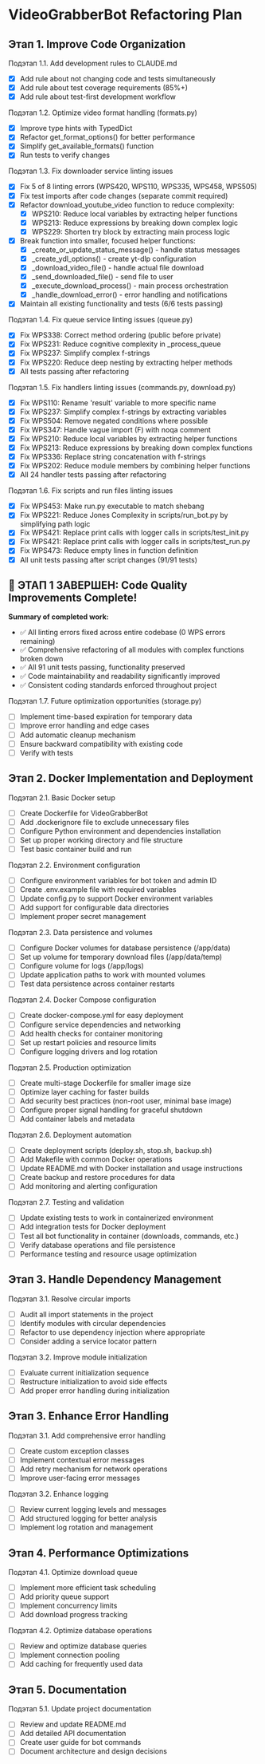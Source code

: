 # VideoGrabberBot Refactoring Plan

## Этап 1. Improve Code Organization

Подэтап 1.1. Add development rules to CLAUDE.md
- [x] Add rule about not changing code and tests simultaneously
- [x] Add rule about test coverage requirements (85%+)
- [x] Add rule about test-first development workflow

Подэтап 1.2. Optimize video format handling (formats.py)
- [x] Improve type hints with TypedDict
- [x] Refactor get_format_options() for better performance
- [x] Simplify get_available_formats() function
- [x] Run tests to verify changes

Подэтап 1.3. Fix downloader service linting issues
- [x] Fix 5 of 8 linting errors (WPS420, WPS110, WPS335, WPS458, WPS505)
- [x] Fix test imports after code changes (separate commit required)
- [x] Refactor download_youtube_video function to reduce complexity:
  - [x] WPS210: Reduce local variables by extracting helper functions
  - [x] WPS213: Reduce expressions by breaking down complex logic
  - [x] WPS229: Shorten try block by extracting main process logic
- [x] Break function into smaller, focused helper functions:
  - [x] _create_or_update_status_message() - handle status messages
  - [x] _create_ydl_options() - create yt-dlp configuration
  - [x] _download_video_file() - handle actual file download
  - [x] _send_downloaded_file() - send file to user
  - [x] _execute_download_process() - main process orchestration
  - [x] _handle_download_error() - error handling and notifications
- [x] Maintain all existing functionality and tests (6/6 tests passing)

Подэтап 1.4. Fix queue service linting issues (queue.py) 
- [x] Fix WPS338: Correct method ordering (public before private)
- [x] Fix WPS231: Reduce cognitive complexity in _process_queue
- [x] Fix WPS237: Simplify complex f-strings  
- [x] Fix WPS220: Reduce deep nesting by extracting helper methods
- [x] All tests passing after refactoring

Подэтап 1.5. Fix handlers linting issues (commands.py, download.py)
- [x] Fix WPS110: Rename 'result' variable to more specific name
- [x] Fix WPS237: Simplify complex f-strings by extracting variables
- [x] Fix WPS504: Remove negated conditions where possible 
- [x] Fix WPS347: Handle vague import (F) with noqa comment
- [x] Fix WPS210: Reduce local variables by extracting helper functions
- [x] Fix WPS213: Reduce expressions by breaking down complex functions
- [x] Fix WPS336: Replace string concatenation with f-strings
- [x] Fix WPS202: Reduce module members by combining helper functions
- [x] All 24 handler tests passing after refactoring

Подэтап 1.6. Fix scripts and run files linting issues
- [x] Fix WPS453: Make run.py executable to match shebang
- [x] Fix WPS221: Reduce Jones Complexity in scripts/run_bot.py by simplifying path logic
- [x] Fix WPS421: Replace print calls with logger calls in scripts/test_init.py
- [x] Fix WPS421: Replace print calls with logger calls in scripts/test_run.py  
- [x] Fix WPS473: Reduce empty lines in function definition
- [x] All unit tests passing after script changes (91/91 tests)

## 🎉 ЭТАП 1 ЗАВЕРШЕН: Code Quality Improvements Complete!

**Summary of completed work:**
- ✅ All linting errors fixed across entire codebase (0 WPS errors remaining)
- ✅ Comprehensive refactoring of all modules with complex functions broken down
- ✅ All 91 unit tests passing, functionality preserved
- ✅ Code maintainability and readability significantly improved
- ✅ Consistent coding standards enforced throughout project

Подэтап 1.7. Future optimization opportunities (storage.py)
- [ ] Implement time-based expiration for temporary data
- [ ] Improve error handling and edge cases
- [ ] Add automatic cleanup mechanism
- [ ] Ensure backward compatibility with existing code
- [ ] Verify with tests

## Этап 2. Docker Implementation and Deployment

Подэтап 2.1. Basic Docker setup
- [ ] Create Dockerfile for VideoGrabberBot
- [ ] Add .dockerignore file to exclude unnecessary files
- [ ] Configure Python environment and dependencies installation
- [ ] Set up proper working directory and file structure
- [ ] Test basic container build and run

Подэтап 2.2. Environment configuration
- [ ] Configure environment variables for bot token and admin ID
- [ ] Create .env.example file with required variables
- [ ] Update config.py to support Docker environment variables
- [ ] Add support for configurable data directories
- [ ] Implement proper secret management

Подэтап 2.3. Data persistence and volumes
- [ ] Configure Docker volumes for database persistence (/app/data)
- [ ] Set up volume for temporary download files (/app/data/temp)
- [ ] Configure volume for logs (/app/logs)
- [ ] Update application paths to work with mounted volumes
- [ ] Test data persistence across container restarts

Подэтап 2.4. Docker Compose configuration
- [ ] Create docker-compose.yml for easy deployment
- [ ] Configure service dependencies and networking
- [ ] Add health checks for container monitoring
- [ ] Set up restart policies and resource limits
- [ ] Configure logging drivers and log rotation

Подэтап 2.5. Production optimization
- [ ] Create multi-stage Dockerfile for smaller image size
- [ ] Optimize layer caching for faster builds
- [ ] Add security best practices (non-root user, minimal base image)
- [ ] Configure proper signal handling for graceful shutdown
- [ ] Add container labels and metadata

Подэтап 2.6. Deployment automation
- [ ] Create deployment scripts (deploy.sh, stop.sh, backup.sh)
- [ ] Add Makefile with common Docker operations
- [ ] Update README.md with Docker installation and usage instructions
- [ ] Create backup and restore procedures for data
- [ ] Add monitoring and alerting configuration

Подэтап 2.7. Testing and validation
- [ ] Update existing tests to work in containerized environment
- [ ] Add integration tests for Docker deployment
- [ ] Test all bot functionality in container (downloads, commands, etc.)
- [ ] Verify database operations and file persistence
- [ ] Performance testing and resource usage optimization

## Этап 3. Handle Dependency Management

Подэтап 3.1. Resolve circular imports
- [ ] Audit all import statements in the project
- [ ] Identify modules with circular dependencies
- [ ] Refactor to use dependency injection where appropriate
- [ ] Consider adding a service locator pattern

Подэтап 3.2. Improve module initialization
- [ ] Evaluate current initialization sequence
- [ ] Restructure initialization to avoid side effects
- [ ] Add proper error handling during initialization

## Этап 3. Enhance Error Handling

Подэтап 3.1. Add comprehensive error handling
- [ ] Create custom exception classes
- [ ] Implement contextual error messages
- [ ] Add retry mechanism for network operations
- [ ] Improve user-facing error messages

Подэтап 3.2. Enhance logging
- [ ] Review current logging levels and messages
- [ ] Add structured logging for better analysis
- [ ] Implement log rotation and management

## Этап 4. Performance Optimizations

Подэтап 4.1. Optimize download queue
- [ ] Implement more efficient task scheduling
- [ ] Add priority queue support
- [ ] Implement concurrency limits
- [ ] Add download progress tracking

Подэтап 4.2. Optimize database operations
- [ ] Review and optimize database queries
- [ ] Implement connection pooling
- [ ] Add caching for frequently used data

## Этап 5. Documentation

Подэтап 5.1. Update project documentation
- [ ] Review and update README.md
- [ ] Add detailed API documentation
- [ ] Create user guide for bot commands
- [ ] Document architecture and design decisions